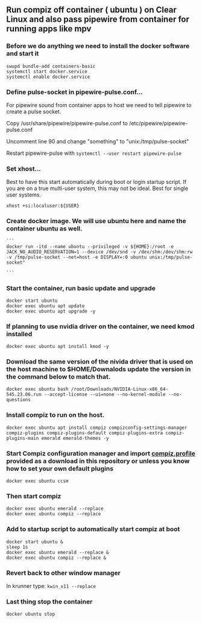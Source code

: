 ## Run compiz off container ( ubuntu ) on Clear Linux and also pass pipewire from container for running apps like mpv

### Before we do anything we need to install the docker software and start it

```
swupd bundle-add containers-basic
systemctl start docker.service
systemctl enable docker.service
```

### Define pulse-socket in pipewire-pulse.conf...
  
  For pipewire sound from container apps to host we need to tell pipewire to create a pulse socket.

  Copy /usr/share/pipewire/pipewire-pulse.conf to /etc/pipewire/pipewire-pulse.conf 

  Uncomment line 90 and change "something" to "unix:/tmp/pulse-socket" 

  Restart pipewire-pulse with ```systemctl --user restart pipewire-pulse```


### Set xhost...

  Best to have this start automatically during boot or login startup script.
  If you are on a true multi-user system, this may not be ideal. Best for single user systems. 

   ```xhost +si:localuser:${USER}```



### Create docker image. We will use ubuntu here and name the container ubuntu as well. 

    ```
    docker run -itd --name ubuntu --privileged -v ${HOME}:/root -e JACK_NO_AUDIO_RESERVATION=1 --device /dev/snd -v /dev/shm:/dev/shm:rw -v /tmp/pulse-socket --net=host -e DISPLAY=:0 ubuntu unix:/tmp/pulse-socket"
    
    ```

### Start the container, run basic update and upgrade
```
docker start ubuntu
docker exec ubuntu apt update
docker exec ubuntu apt upgrade -y
```

### If planning to use nvidia driver on the container, we need kmod installed
```
docker exec ubuntu apt install kmod -y
```
### Download the same version of the nivida driver that is used on the host machine to $HOME/Downalods update the version in the command below to match that. 
```
docker exec ubuntu bash /root/Downloads/NVIDIA-Linux-x86_64-545.23.06.run --accept-license --ui=none --no-kernel-module --no-questions
```
### Install compiz to run on the host.

```
docker exec ubuntu apt install compiz compizconfig-settings-manager compiz-plugins compiz-plugins-default compiz-plugins-extra compiz-plugins-main emerald emerald-themes -y

```
### Start Compiz configuration manager and import [compiz.profile](compiz.profile) provided as a download in this repository or unless you know how to set your own default plugins 
```
docker exec ubuntu ccsm
```

### Then start compiz
```
docker exec ubuntu emerald --replace
docker exec ubuntu compiz --replace
```
### Add to startup script to automatically start compiz at boot
```#!/bin/bash
docker start ubuntu &
sleep 1s
docker exec ubuntu emerald --replace &
docker exec ubuntu compiz --replace &
```

### Revert back to other window manager
In krunner type: ```kwin_x11 --replace```

### Last thing stop the container
```docker ubuntu stop```
